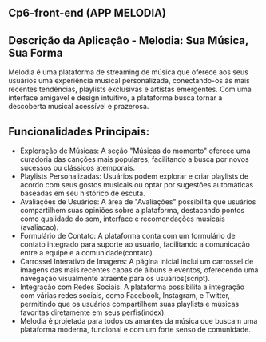 ## Cp6-front-end (APP MELODIA)

## Descrição da Aplicação - Melodia: Sua Música, Sua Forma
Melodia é uma plataforma de streaming de música que oferece aos seus usuários uma experiência musical personalizada, conectando-os às mais recentes tendências, playlists exclusivas e artistas emergentes. Com uma interface amigável e design intuitivo, a plataforma busca tornar a descoberta musical acessível e prazerosa.

## Funcionalidades Principais:

- Exploração de Músicas: A seção "Músicas do momento" oferece uma curadoria das canções mais populares, facilitando a busca por novos sucessos ou clássicos atemporais.
- Playlists Personalizadas: Usuários podem explorar e criar playlists de acordo com seus gostos musicais ou optar por sugestões automáticas baseadas em seu histórico de escuta.
- Avaliações de Usuários: A área de "Avaliações" possibilita que usuários compartilhem suas opiniões sobre a plataforma, destacando pontos como qualidade do som, interface e recomendações musicais​(avaliacao).
- Formulário de Contato: A plataforma conta com um formulário de contato integrado para suporte ao usuário, facilitando a comunicação entre a equipe e a comunidade​(contato).
- Carrossel Interativo de Imagens: A página inicial inclui um carrossel de imagens das mais recentes capas de álbuns e eventos, oferecendo uma navegação visualmente atraente para os usuários​(script).
- Integração com Redes Sociais: A plataforma possibilita a integração com várias redes sociais, como Facebook, Instagram, e Twitter, permitindo que os usuários compartilhem suas playlists e músicas favoritas diretamente em seus perfis​(index).
- Melodia é projetada para todos os amantes da música que buscam uma plataforma moderna, funcional e com um forte senso de comunidade.
